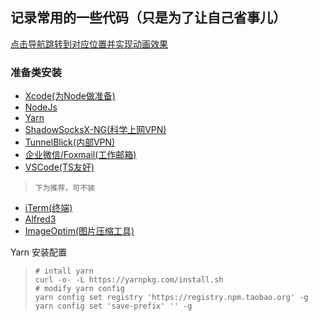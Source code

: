 ## 记录常用的一些代码（只是为了让自己省事儿）

[点击导航跳转到对应位置并实现动画效果](https://github.com/mlmalei/common/blob/master/javascript/%E5%AF%BC%E8%88%AA.md)


### 准备类安装
- [Xcode(为Node做准备)](https://developer.apple.com/download/)
- [NodeJs](https://github.com/nodejs/node)
- [Yarn](https://github.com/yarnpkg/yarn)
- [ShadowSocksX-NG(科学上网VPN)](https://github.com/shadowsocks/ShadowsocksX-NG)
- [TunnelBlick(内部VPN)](https://tunnelblick.net/)
- [企业微信/Foxmail(工作邮箱)](https://work.weixin.qq.com/)
- [VSCode(TS友好)](https://code.visualstudio.com/)
>`下为推荐，可不装`
- [iTerm(终端)](https://www.iterm2.com/)
- [Alfred3](https://www.alfredapp.com/)
- [ImageOptim(图片压缩工具)](https://imageoptim.com/mac)


Yarn 安装配置

> ```shell
> # intall yarn
> curl -o- -L https://yarnpkg.com/install.sh
> # modify yarn config
> yarn config set registry 'https://registry.npm.taobao.org' -g
> yarn config set 'save-prefix' '' -g
>   ```
